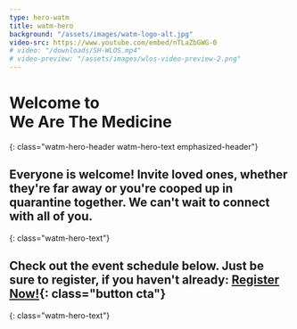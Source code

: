 ```yaml
---
type: hero-watm
title: watm-hero
background: "/assets/images/watm-logo-alt.jpg"
video-src: https://www.youtube.com/embed/nTLaZbGWG-0
# video: "/downloads/SH-WLOS.mp4"
# video-preview: "/assets/images/wlos-video-preview-2.png"
---
```


# Welcome to <br />We Are The Medicine
{: class="watm-hero-header watm-hero-text emphasized-header"}

## Everyone is welcome! Invite loved ones, whether they're far away or you're cooped up in quarantine together. We can't wait to connect with all of you.
{: class="watm-hero-text"}

## Check out the event schedule below. Just be sure to register, if you haven't already: [Register Now!](/we-are-the-medicine-festival/#watm-registration){: class="button cta"}
{: class="watm-hero-text"}
